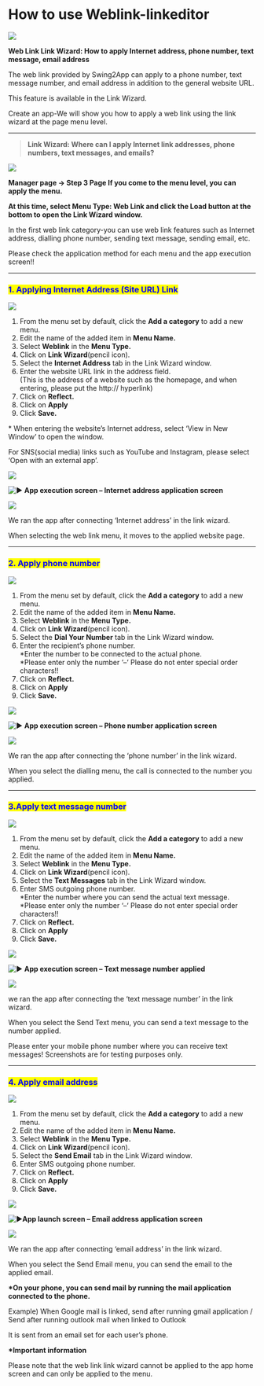 # How to use Weblink-linkeditor

![](https://support.swing2app.com/wp-content/uploads/2020/12/weblink\_link-wizard.png)

**Web Link Link Wizard: How to apply Internet address, phone number, text message, email address**

The web link provided by Swing2App can apply to a phone number, text message number, and email address in addition to the general website URL.

This feature is available in the Link Wizard.

Create an app-We will show you how to apply a web link using the link wizard at the page menu level.

***

> **Link Wizard: Where can I apply Internet link addresses, phone numbers, text messages, and emails?**

![](https://support.swing2app.com/wp-content/uploads/2020/12/Group-2615.png)

**Manager page -> Step 3 Page  If you come to the menu level, you can apply the menu.**

**At this time, select Menu Type: Web Link and click the Load button at the bottom to open the Link Wizard window.**

In the first web link category-you can use web link features such as Internet address, dialling phone number, sending text message, sending email, etc.

Please check the application method for each menu and the app execution screen!!

***

### <mark style="color:blue;">**1. Applying Internet Address (Site URL) Link**</mark>

![](https://support.swing2app.com/wp-content/uploads/2020/12/Group-2609.png)

1. From the menu set by default, click the **Add a category** to add a new menu.
2. Edit the name of the added item in **Menu Name.**
3. Select **Weblink** in the **Menu Type.**
4. Click on **Link Wizard**(pencil icon).
5. Select the **Internet Address** tab in the Link Wizard window.
6. Enter the website URL link in the address field.\
   (This is the address of a website such as the homepage, and when entering, please put the http:// hyperlink)
7. Click on **Reflect.**
8. Click on **Apply**&#x20;
9. Click **Save.**

\* When entering the website’s Internet address, select ‘View in New Window’ to open the window.

For SNS(social media) links such as YouTube and Instagram, please select ‘Open with an external app’.

![](https://wp.swing2app.co.kr/wp-content/uploads/2020/09/%EC%BA%A1%EC%B2%9833.png)

<img src="https://s.w.org/images/core/emoji/11/svg/25b6.svg" alt="▶" data-size="line"> **App execution screen – Internet address application screen**

![](https://support.swing2app.com/wp-content/uploads/2020/12/Group-2616.png)

We ran the app after connecting ‘Internet address’ in the link wizard.

When selecting the web link menu, it moves to the applied website page.

***

### <mark style="color:blue;">**2. Apply phone number**</mark>

![](https://support.swing2app.com/wp-content/uploads/2020/12/Group-2610.png)

1. From the menu set by default, click the **Add a category** to add a new menu.
2. Edit the name of the added item in **Menu Name.**
3. Select **Weblink** in the **Menu Type.**
4. Click on **Link Wizard**(pencil icon).
5. Select the **Dial Your Number** tab in the Link Wizard window.
6. Enter the recipient’s phone number.\
   \*Enter the number to be connected to the actual phone.\
   \*Please enter only the number ‘–‘ Please do not enter special order characters!!
7. Click on **Reflect.**
8. Click on **Apply**&#x20;
9. Click **Save.**

![](https://wp.swing2app.co.kr/wp-content/uploads/2020/09/%EC%BA%A1%EC%B2%9833.png)

<img src="https://s.w.org/images/core/emoji/11/svg/25b6.svg" alt="▶" data-size="line"> **App execution screen – Phone number application screen**

![](https://support.swing2app.com/wp-content/uploads/2020/12/Group-2617.png)

We ran the app after connecting the ‘phone number’ in the link wizard.

When you select the dialling menu, the call is connected to the number you applied.

***

### <mark style="color:blue;">**3.Apply text message number**</mark>

![](https://support.swing2app.com/wp-content/uploads/2020/12/Group-2611.png)

1. From the menu set by default, click the **Add a category** to add a new menu.
2. Edit the name of the added item in **Menu Name.**
3. Select **Weblink** in the **Menu Type.**
4. Click on **Link Wizard**(pencil icon).
5. Select the **Text Messages** tab in the Link Wizard window.
6. Enter SMS outgoing phone number.\
   \*Enter the number where you can send the actual text message.\
   \*Please enter only the number ‘–‘ Please do not enter special order characters!!
7. Click on **Reflect.**
8. Click on **Apply**&#x20;
9. Click **Save.**

![](https://wp.swing2app.co.kr/wp-content/uploads/2020/09/%EC%BA%A1%EC%B2%9833.png)

<img src="https://s.w.org/images/core/emoji/11/svg/25b6.svg" alt="▶" data-size="line"> **App execution screen – Text message number applied**

![](https://support.swing2app.com/wp-content/uploads/2020/12/Group-2618.png)

we ran the app after connecting the ‘text message number’ in the link wizard.

When you select the Send Text menu, you can send a text message to the number applied.

Please enter your mobile phone number where you can receive text messages! Screenshots are for testing purposes only.

***

### <mark style="color:blue;">**4. Apply email address**</mark>

![](https://support.swing2app.com/wp-content/uploads/2020/12/Group-2613.png)

1. From the menu set by default, click the **Add a category** to add a new menu.
2. Edit the name of the added item in **Menu Name.**
3. Select **Weblink** in the **Menu Type.**
4. Click on **Link Wizard**(pencil icon).
5. Select the **Send Email** tab in the Link Wizard window.
6. Enter SMS outgoing phone number.
7. Click on **Reflect.**
8. Click on **Apply**&#x20;
9. Click **Save.**

![](https://wp.swing2app.co.kr/wp-content/uploads/2020/09/%EC%BA%A1%EC%B2%9833.png)

<img src="https://s.w.org/images/core/emoji/11/svg/25b6.svg" alt="▶" data-size="line">**App launch screen – Email address application screen**

![](https://support.swing2app.com/wp-content/uploads/2020/12/Group-2619.png)

We ran the app after connecting ‘email address’ in the link wizard.

When you select the Send Email menu, you can send the email to the applied email.

**\*On your phone, you can send mail by running the mail application connected to the phone.**

Example) When Google mail is linked, send after running gmail application / Send after running outlook mail when linked to Outlook

It is sent from an email set for each user’s phone.



**\*Important information​**

Please note that the web link link wizard cannot be applied to the app home screen and can only be applied to the menu.
